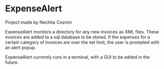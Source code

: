   # ExpenseAlert
  Project made by Nechita Cosmin
  
  ExpenseAlert monitors a directory for any new invoices as XML files.
These invoices are added to a sql database to be stored.
If the expenses for a certain category of invoices are over the set limit, 
the user is prompted with an alert popup.

  ExpenseAlert currently runs in a terminal, with a GUI to be added in the future.
